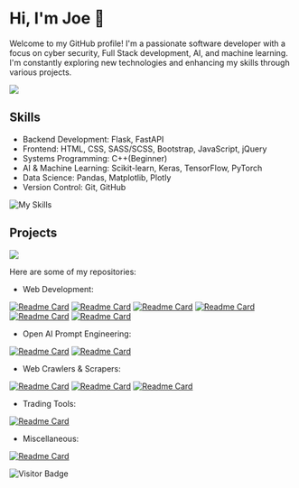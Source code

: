 
# Hi, I'm Joe 👋
Welcome to my GitHub profile! I'm a passionate software developer with a focus on cyber security, Full Stack development, AI, and machine learning. I'm constantly exploring new technologies and enhancing my skills through various projects.

<img src="https://github-readme-stats.vercel.app/api/top-langs/?username=00-Python&theme=transparent" />   

## Skills

- Backend Development: Flask, FastAPI
- Frontend: HTML, CSS, SASS/SCSS, Bootstrap, JavaScript, jQuery
- Systems Programming: C++(Beginner)
- AI & Machine Learning: Scikit-learn, Keras, TensorFlow, PyTorch
- Data Science: Pandas, Matplotlib, Plotly
- Version Control: Git, GitHub
  
![My Skills](https://skillicons.dev/icons?i=py,cpp,bash,flask,fastapi,html,sass,css,bootstrap,javascript,jquery,linux,git,github,vscode)


## Projects

<img src="https://github-readme-stats.vercel.app/api?username=00-Python&show_icons=true&theme=transparent&hide=prs&count_private=true" /> 

Here are some of my repositories:
- Web Development:

[![Readme Card](https://github-readme-stats.vercel.app/api/pin/?username=00-Python&repo=Flask-Authentication&theme=dark)](https://github.com/00-Python/Flask-Authentication)
[![Readme Card](https://github-readme-stats.vercel.app/api/pin/?username=00-Python&repo=Flask-Analytics&theme=dark)](https://github.com/00-Python/Flask-Analytics)
[![Readme Card](https://github-readme-stats.vercel.app/api/pin/?username=00-Python&repo=Simple-Flask-API-with-Authentication&theme=dark)](https://github.com/00-Python/Simple-Flask-API-with-Authentication)
[![Readme Card](https://github-readme-stats.vercel.app/api/pin/?username=00-Python&repo=FastAPI-Camera-Api&theme=dark)](https://github.com/00-Python/FastAPI-Camera-Api)
[![Readme Card](https://github-readme-stats.vercel.app/api/pin/?username=00-Python&repo=LAN-IP-Camera-Webserver&theme=dark)](https://github.com/00-Python/LAN-IP-Camera-Webserver)
[![Readme Card](https://github-readme-stats.vercel.app/api/pin/?username=00-Python&repo=jQuery-3.7.1-Cheatsheet&theme=dark)](https://github.com/00-Python/jQuery-3.7.1-Cheatsheet)

- Open AI Prompt Engineering:

[![Readme Card](https://github-readme-stats.vercel.app/api/pin/?username=00-Python&repo=Ai-Debug&theme=dark)](https://github.com/00-Python/Ai-Debug) 
[![Readme Card](https://github-readme-stats.vercel.app/api/pin/?username=00-Python&repo=AI-Email-Standardizer&theme=dark)](https://github.com/00-Python/AI-Email-Standardizer) 

- Web Crawlers & Scrapers:

[![Readme Card](https://github-readme-stats.vercel.app/api/pin/?username=00-Python&repo=Web-Crawler&theme=dark)](https://github.com/00-Python/Web-Crawler)
[![Readme Card](https://github-readme-stats.vercel.app/api/pin/?username=00-Python&repo=PDFDrive-API-unofficial&theme=dark)](https://github.com/00-Python/PDFDrive-API-unofficial)
[![Readme Card](https://github-readme-stats.vercel.app/api/pin/?username=00-Python&repo=Ryanair-Scraper&theme=dark)](https://github.com/00-Python/Ryanair-Scraper)

- Trading Tools:

[![Readme Card](https://github-readme-stats.vercel.app/api/pin/?username=00-Python&repo=Stock-Market-Analysis&theme=dark)](https://github.com/00-Python/Stock-Market-Analysis)

- Miscellaneous:

[![Readme Card](https://github-readme-stats.vercel.app/api/pin/?username=00-Python&repo=Bash-Backup-and-Encrypt&theme=dark)](https://github.com/00-Python/Bash-Backup-and-Encrypt)

  
![Visitor Badge](https://visitor-badge.laobi.icu/badge?page_id=00-Python)


